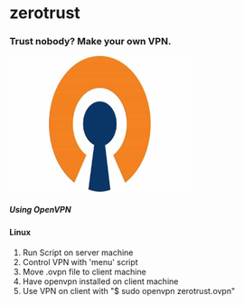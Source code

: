 # zerotrust
### Trust nobody? Make your own VPN.
<img src="imgs/openvpn.jpg" width="320px" height="240px"></img>
##### Using OpenVPN
#### Linux 
1) Run Script on server machine
2) Control VPN with 'menu' script
3) Move .ovpn file to client machine
4) Have openvpn installed on client machine
5) Use VPN on client with "$ sudo openvpn zerotrust.ovpn"
